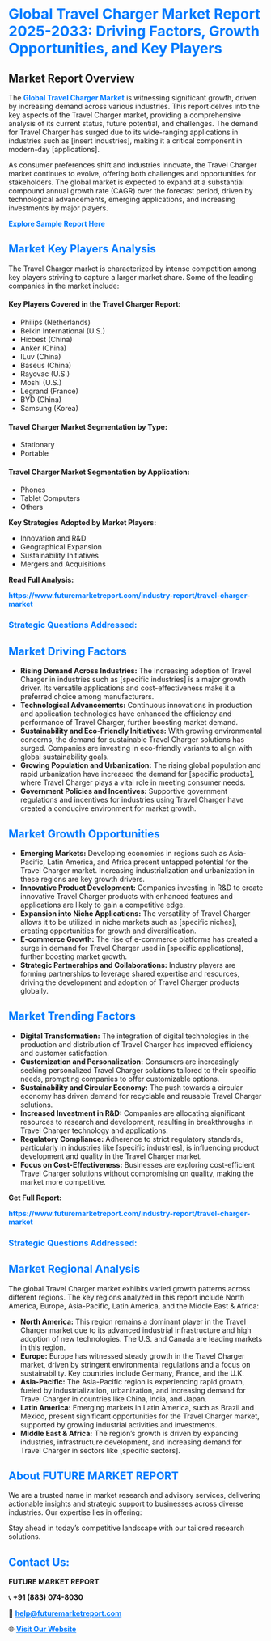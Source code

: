 <h1 style="color: #007BFF;">Global Travel Charger Market Report 2025-2033: Driving Factors, Growth Opportunities, and Key Players</h1>

<section id="overview">
<h2>Market Report Overview</h2>
<p>The <a href="https://www.futuremarketreport.com/industry-report/travel-charger-market" style="color: #007BFF; text-decoration: none;"><strong>Global Travel Charger Market</strong></a> is witnessing significant growth, driven by increasing demand across various industries. This report delves into the key aspects of the Travel Charger market, providing a comprehensive analysis of its current status, future potential, and challenges. The demand for Travel Charger has surged due to its wide-ranging applications in industries such as [insert industries], making it a critical component in modern-day [applications].</p>
<p>As consumer preferences shift and industries innovate, the Travel Charger market continues to evolve, offering both challenges and opportunities for stakeholders. The global market is expected to expand at a substantial compound annual growth rate (CAGR) over the forecast period, driven by technological advancements, emerging applications, and increasing investments by major players.</p>
</section>

<section id="overview">
<p><a href="https://www.futuremarketreport.com/request-sample/reportId=87311" style="color: #007BFF; text-decoration: none;"><strong>Explore Sample Report Here</strong></a></p>
</section>

<section id="key-players">
<h2 style="color: #007BFF;">Market Key Players Analysis</h2>
<p>The Travel Charger market is characterized by intense competition among key players striving to capture a larger market share. Some of the leading companies in the market include:</p>
<h4>Key Players Covered in the Travel Charger Report:</h4>
<ul><li>Philips (Netherlands)</li><li>Belkin International (U.S.)</li><li>Hicbest (China)</li><li>Anker (China)</li><li>ILuv (China)</li><li>Baseus (China)</li><li>Rayovac (U.S.)</li><li>Moshi (U.S.)</li><li>Legrand (France)</li><li>BYD (China)</li><li>Samsung (Korea)</li></ul>
<h4>Travel Charger Market Segmentation by Type:</h4>
<ul><li>Stationary</li><li>Portable</li></ul>

<h4>Travel Charger Market Segmentation by Application:</h4>
<ul><li>Phones</li><li>Tablet Computers</li><li>Others</li></ul>
<p><strong>Key Strategies Adopted by Market Players:</strong></p>
<ul>
<li>Innovation and R&D</li>
<li>Geographical Expansion</li>
<li>Sustainability Initiatives</li>
<li>Mergers and Acquisitions</li>
</ul>
</section>

<section>
<p><strong>Read Full Analysis: </strong></p><a href="https://www.futuremarketreport.com/industry-report/travel-charger-market" style="color: #007BFF; text-decoration: none;"><strong>https://www.futuremarketreport.com/industry-report/travel-charger-market</strong></a>
<h3 style="color: #007BFF;">Strategic Questions Addressed:</h3>
</section>

<section id="driving-factors">
<h2 style="color: #007BFF;">Market Driving Factors</h2>
<ul>
<li><strong>Rising Demand Across Industries:</strong> The increasing adoption of Travel Charger in industries such as [specific industries] is a major growth driver. Its versatile applications and cost-effectiveness make it a preferred choice among manufacturers.</li>
<li><strong>Technological Advancements:</strong> Continuous innovations in production and application technologies have enhanced the efficiency and performance of Travel Charger, further boosting market demand.</li>
<li><strong>Sustainability and Eco-Friendly Initiatives:</strong> With growing environmental concerns, the demand for sustainable Travel Charger solutions has surged. Companies are investing in eco-friendly variants to align with global sustainability goals.</li>
<li><strong>Growing Population and Urbanization:</strong> The rising global population and rapid urbanization have increased the demand for [specific products], where Travel Charger plays a vital role in meeting consumer needs.</li>
<li><strong>Government Policies and Incentives:</strong> Supportive government regulations and incentives for industries using Travel Charger have created a conducive environment for market growth.</li>
</ul>
</section>

<section id="growth-opportunities">
<h2 style="color: #007BFF;">Market Growth Opportunities</h2>
<ul>
<li><strong>Emerging Markets:</strong> Developing economies in regions such as Asia-Pacific, Latin America, and Africa present untapped potential for the Travel Charger market. Increasing industrialization and urbanization in these regions are key growth drivers.</li>
<li><strong>Innovative Product Development:</strong> Companies investing in R&D to create innovative Travel Charger products with enhanced features and applications are likely to gain a competitive edge.</li>
<li><strong>Expansion into Niche Applications:</strong> The versatility of Travel Charger allows it to be utilized in niche markets such as [specific niches], creating opportunities for growth and diversification.</li>
<li><strong>E-commerce Growth:</strong> The rise of e-commerce platforms has created a surge in demand for Travel Charger used in [specific applications], further boosting market growth.</li>
<li><strong>Strategic Partnerships and Collaborations:</strong> Industry players are forming partnerships to leverage shared expertise and resources, driving the development and adoption of Travel Charger products globally.</li>
</ul>
</section>

<section id="trending-factors">
<h2 style="color: #007BFF;">Market Trending Factors</h2>
<ul>
<li><strong>Digital Transformation:</strong> The integration of digital technologies in the production and distribution of Travel Charger has improved efficiency and customer satisfaction.</li>
<li><strong>Customization and Personalization:</strong> Consumers are increasingly seeking personalized Travel Charger solutions tailored to their specific needs, prompting companies to offer customizable options.</li>
<li><strong>Sustainability and Circular Economy:</strong> The push towards a circular economy has driven demand for recyclable and reusable Travel Charger solutions.</li>
<li><strong>Increased Investment in R&D:</strong> Companies are allocating significant resources to research and development, resulting in breakthroughs in Travel Charger technology and applications.</li>
<li><strong>Regulatory Compliance:</strong> Adherence to strict regulatory standards, particularly in industries like [specific industries], is influencing product development and quality in the Travel Charger market.</li>
<li><strong>Focus on Cost-Effectiveness:</strong> Businesses are exploring cost-efficient Travel Charger solutions without compromising on quality, making the market more competitive.</li>
</ul>
</section>

<section>
<p><strong>Get Full Report: </strong></p><a href="https://www.futuremarketreport.com/industry-report/travel-charger-market" style="color: #007BFF; text-decoration: none;"><strong>https://www.futuremarketreport.com/industry-report/travel-charger-market</strong></a>
<h3 style="color: #007BFF;">Strategic Questions Addressed:</h3>
</section>


<section id="regional-analysis">
<h2 style="color: #007BFF;">Market Regional Analysis</h2>
<p>The global Travel Charger market exhibits varied growth patterns across different regions. The key regions analyzed in this report include North America, Europe, Asia-Pacific, Latin America, and the Middle East & Africa:</p>
<ul>
<li><strong>North America:</strong> This region remains a dominant player in the Travel Charger market due to its advanced industrial infrastructure and high adoption of new technologies. The U.S. and Canada are leading markets in this region.</li>
<li><strong>Europe:</strong> Europe has witnessed steady growth in the Travel Charger market, driven by stringent environmental regulations and a focus on sustainability. Key countries include Germany, France, and the U.K.</li>
<li><strong>Asia-Pacific:</strong> The Asia-Pacific region is experiencing rapid growth, fueled by industrialization, urbanization, and increasing demand for Travel Charger in countries like China, India, and Japan.</li>
<li><strong>Latin America:</strong> Emerging markets in Latin America, such as Brazil and Mexico, present significant opportunities for the Travel Charger market, supported by growing industrial activities and investments.</li>
<li><strong>Middle East & Africa:</strong> The region’s growth is driven by expanding industries, infrastructure development, and increasing demand for Travel Charger in sectors like [specific sectors].</li>
</ul>
</section>

<footer>
<h2 style="color: #007BFF;">About FUTURE MARKET REPORT</h2>
<p>We are a trusted name in market research and advisory services, delivering actionable insights and strategic support to businesses across diverse industries. Our expertise lies in offering:</p>

<p>Stay ahead in today’s competitive landscape with our tailored research solutions.</p>

<h2 style="color: #007BFF;">Contact Us:</h2>
<p><strong>FUTURE MARKET REPORT</strong></p>
<p>📞 <strong>+91 (883) 074-8030</strong></p>
<p>📧 <strong><a href="mailto:help@futuremarketreport.com" style="color: #007BFF;">help@futuremarketreport.com</a></strong></p>
<p>🌐 <strong><a href="https://www.futuremarketreport.com/" style="color: #007BFF;">Visit Our Website</a></strong></p>
</footer>
